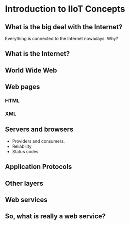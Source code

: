 # Introduction to IIoT Concepts
## What is the big deal with the Internet?
Everything is connected to the Internet nowadays.
Why?

## What is the Internet?

## World Wide Web

## Web pages
### HTML
### XML

## Servers and browsers
- Providers and consumers.
- Reliability
- Status codes

## Application Protocols

## Other layers

## Web services

## So, what is really a web service?
